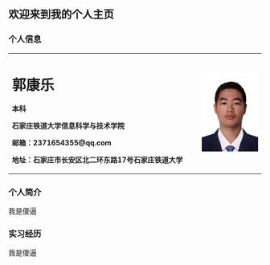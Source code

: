 ## 欢迎来到我的个人主页

### 个人信息
<table border="0">
  <tr>
    <td width="75%">
      <h1>郭康乐</h1>
      <p><b>本科</b></p>
      <p><b>石家庄铁道大学信息科学与技术学院</b></p>
      <p><b>邮箱：2371654355@qq.com</b></p>
      <p><b>地址：石家庄市长安区北二环东路17号石家庄铁道大学</b></p>
    </td>
    <td width="25%">
      <img src="zhengjianzhao.jpg" width="100%">     
    </td>
  </tr>
</table>

### 个人简介
我是傻逼


### 实习经历
我是傻逼
